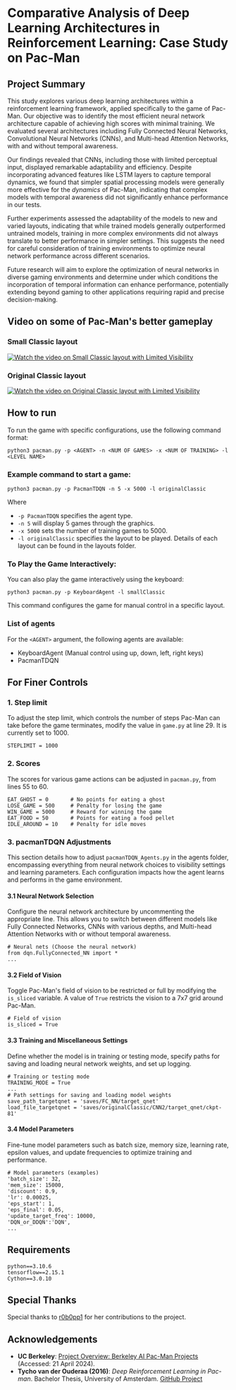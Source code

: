 # Comparative Analysis of Deep Learning Architectures in Reinforcement Learning: Case Study on Pac-Man

## Project Summary
This study explores various deep learning architectures within a reinforcement learning framework, applied specifically to the game of Pac-Man. Our objective was to identify the most efficient neural network architecture capable of achieving high scores with minimal training. We evaluated several architectures including Fully Connected Neural Networks, Convolutional Neural Networks (CNNs), and Multi-head Attention Networks, with and without temporal awareness.

Our findings revealed that CNNs, including those with limited perceptual input, displayed remarkable adaptability and efficiency. Despite incorporating advanced features like LSTM layers to capture temporal dynamics, we found that simpler spatial processing models were generally more effective for the *dynamics* of Pac-Man, indicating that complex models with temporal awareness did not significantly enhance performance in our tests.

Further experiments assessed the adaptability of the models to new and varied layouts, indicating that while trained models generally outperformed untrained models, training in more complex environments did not always translate to better performance in simpler settings. This suggests the need for careful consideration of training environments to optimize neural network performance across different scenarios.

Future research will aim to explore the optimization of neural networks in diverse gaming environments and determine under which conditions the incorporation of temporal information can enhance performance, potentially extending beyond gaming to other applications requiring rapid and precise decision-making.


## Video on some of Pac-Man's better gameplay

### Small Classic layout
[![Watch the video on Small Classic layout with Limited Visibility](http://img.youtube.com/vi/34Z7iSKI-qw/0.jpg)](https://youtu.be/34Z7iSKI-qw)

### Original Classic layout
[![Watch the video on Original Classic layout with Limited Visibility](http://img.youtube.com/vi/-HFZcXrcgsg/0.jpg)](https://youtu.be/-HFZcXrcgsg)


## How to run
To run the game with specific configurations, use the following command format:
```
python3 pacman.py -p <AGENT> -n <NUM OF GAMES> -x <NUM OF TRAINING> -l <LEVEL NAME>
```

### Example command to start a game:
```
python3 pacman.py -p PacmanTDQN -n 5 -x 5000 -l originalClassic
```
Where
- `-p PacmanTDQN` specifies the agent type.
- `-n 5` will display 5 games through the graphics.
- `-x 5000` sets the number of training games to 5000.
- `-l originalClassic` specifies the layout to be played. Details of each layout can be found in the layouts folder.

### To Play the Game Interactively:
You can also play the game interactively using the keyboard:
```
python3 pacman.py -p KeyboardAgent -l smallClassic
```
This command configures the game for manual control in a specific layout.

### List of agents
For the `<AGENT>` argument, the following agents are available:
- KeyboardAgent (Manual control using up, down, left, right keys)
- PacmanTDQN


## For Finer Controls

### 1. Step limit
To adjust the step limit, which controls the number of steps Pac-Man can take before the game terminates, modify the value in `game.py` at line 29. It is currently set to 1000.
```
STEPLIMIT = 1000
```

### 2. Scores
The scores for various game actions can be adjusted in `pacman.py`, from lines 55 to 60.
```
EAT_GHOST = 0       # No points for eating a ghost
LOSE_GAME = 500     # Penalty for losing the game
WIN_GAME = 5000     # Reward for winning the game
EAT_FOOD = 50       # Points for eating a food pellet
IDLE_AROUND = 10    # Penalty for idle moves
```

### 3. pacmanTDQN Adjustments
This section details how to adjust `pacmanTDQN_Agents.py` in the agents folder, encompassing everything from neural network choices to visibility settings and learning parameters. Each configuration impacts how the agent learns and performs in the game environment.

#### 3.1 Neural Network Selection
Configure the neural network architecture by uncommenting the appropriate line. This allows you to switch between different models like Fully Connected Networks, CNNs with various depths, and Multi-head Attention Networks with or without temporal awareness.
```
# Neural nets (Choose the neural network)
from dqn.FullyConnected_NN import *
...
```

#### 3.2 Field of Vision
Toggle Pac-Man's field of vision to be restricted or full by modifying the `is_sliced` variable. A value of `True` restricts the vision to a 7x7 grid around Pac-Man.
```
# Field of vision
is_sliced = True
```

#### 3.3 Training and Miscellaneous Settings
Define whether the model is in training or testing mode, specify paths for saving and loading neural network weights, and set up logging.
```
# Training or testing mode
TRAINING_MODE = True
...
# Path settings for saving and loading model weights
save_path_targetqnet = 'saves/FC_NN/target_qnet'
load_file_targetqnet = 'saves/originalClassic/CNN2/target_qnet/ckpt-81'
```

#### 3.4 Model Parameters
Fine-tune model parameters such as batch size, memory size, learning rate, epsilon values, and update frequencies to optimize training and performance.
```
# Model parameters (examples)
'batch_size': 32,
'mem_size': 15000,
'discount': 0.9,
'lr': 0.00025,
'eps_start': 1,
'eps_final': 0.05,
'update_target_freq': 10000,
'DQN_or_DDQN':'DQN',
...
```


## Requirements
```
python==3.10.6
tensorflow==2.15.1
Cython==3.0.10
```

## Special Thanks
Special thanks to [r0b0pp1](https://github.com/r0b0pp1) for her contributions to the project.


## Acknowledgements
- **UC Berkeley**: [Project Overview: Berkeley AI Pac-Man Projects](http://ai.berkeley.edu/project_overview.html) (Accessed: 21 April 2024).
- **Tycho van der Ouderaa (2016)**: *Deep Reinforcement Learning in Pac-man*. Bachelor Thesis, University of Amsterdam. [GitHub Project](https://github.com/tychovdo/PacmanDQN)
